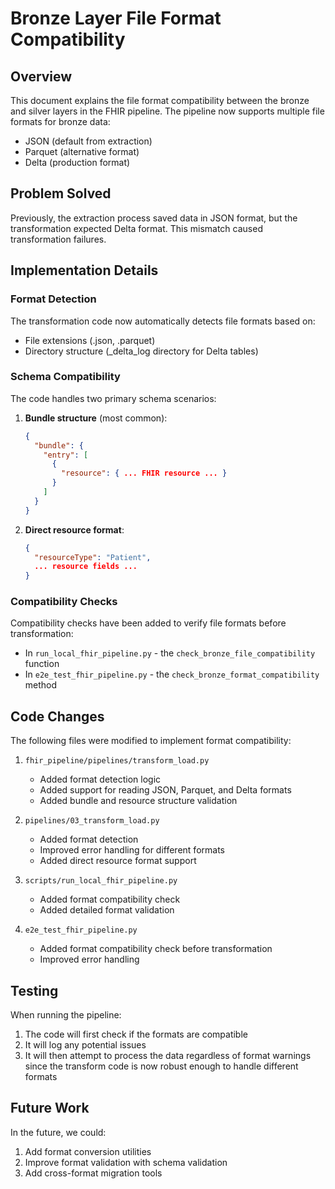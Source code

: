 # Bronze Layer File Format Compatibility

## Overview
This document explains the file format compatibility between the bronze and silver layers in the FHIR pipeline. The pipeline now supports multiple file formats for bronze data:

- JSON (default from extraction)
- Parquet (alternative format)
- Delta (production format)

## Problem Solved
Previously, the extraction process saved data in JSON format, but the transformation expected Delta format. This mismatch caused transformation failures. 

## Implementation Details

### Format Detection
The transformation code now automatically detects file formats based on:
- File extensions (.json, .parquet)
- Directory structure (_delta_log directory for Delta tables)

### Schema Compatibility
The code handles two primary schema scenarios:
1. **Bundle structure** (most common):
   ```json
   {
     "bundle": {
       "entry": [
         {
           "resource": { ... FHIR resource ... }
         }
       ]
     }
   }
   ```

2. **Direct resource format**:
   ```json
   {
     "resourceType": "Patient",
     ... resource fields ...
   }
   ```

### Compatibility Checks
Compatibility checks have been added to verify file formats before transformation:
- In `run_local_fhir_pipeline.py` - the `check_bronze_file_compatibility` function
- In `e2e_test_fhir_pipeline.py` - the `check_bronze_format_compatibility` method

## Code Changes
The following files were modified to implement format compatibility:

1. `fhir_pipeline/pipelines/transform_load.py`
   - Added format detection logic
   - Added support for reading JSON, Parquet, and Delta formats
   - Added bundle and resource structure validation

2. `pipelines/03_transform_load.py`
   - Added format detection
   - Improved error handling for different formats
   - Added direct resource format support

3. `scripts/run_local_fhir_pipeline.py`
   - Added format compatibility check
   - Added detailed format validation

4. `e2e_test_fhir_pipeline.py`
   - Added format compatibility check before transformation
   - Improved error handling

## Testing
When running the pipeline:
1. The code will first check if the formats are compatible
2. It will log any potential issues
3. It will then attempt to process the data regardless of format warnings since the transform code is now robust enough to handle different formats

## Future Work
In the future, we could:
1. Add format conversion utilities
2. Improve format validation with schema validation
3. Add cross-format migration tools 
